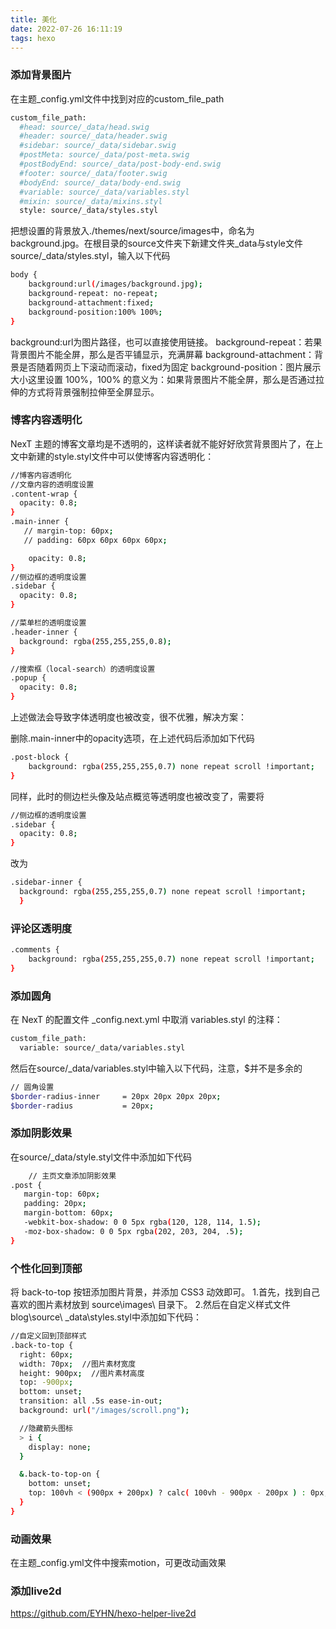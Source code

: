 ```yaml
---
title: 美化
date: 2022-07-26 16:11:19
tags: hexo
---
```


### 添加背景图片
在主题_config.yml文件中找到对应的custom_file_path

``` bash
custom_file_path:
  #head: source/_data/head.swig
  #header: source/_data/header.swig
  #sidebar: source/_data/sidebar.swig
  #postMeta: source/_data/post-meta.swig
  #postBodyEnd: source/_data/post-body-end.swig
  #footer: source/_data/footer.swig
  #bodyEnd: source/_data/body-end.swig
  #variable: source/_data/variables.styl
  #mixin: source/_data/mixins.styl
  style: source/_data/styles.styl
```
<!-- more -->
把想设置的背景放入./themes/next/source/images中，命名为background.jpg。在根目录的source文件夹下新建文件夹_data与style文件source/_data/styles.styl，输入以下代码

``` bash
body {
 	background:url(/images/background.jpg);
 	background-repeat: no-repeat;
    background-attachment:fixed;
    background-position:100% 100%;
}
```
background:url为图片路径，也可以直接使用链接。 background-repeat：若果背景图片不能全屏，那么是否平铺显示，充满屏幕 background-attachment：背景是否随着网页上下滚动而滚动，fixed为固定 background-position：图片展示大小这里设置 100%，100% 的意义为：如果背景图片不能全屏，那么是否通过拉伸的方式将背景强制拉伸至全屏显示。

### 博客内容透明化
NexT 主题的博客文章均是不透明的，这样读者就不能好好欣赏背景图片了，在上文中新建的style.styl文件中可以使博客内容透明化：

``` bash
//博客内容透明化
//文章内容的透明度设置
.content-wrap {
  opacity: 0.8;
}
.main-inner { 
   // margin-top: 60px;
   // padding: 60px 60px 60px 60px;

    opacity: 0.8;
}
//侧边框的透明度设置
.sidebar {
  opacity: 0.8;
}

//菜单栏的透明度设置
.header-inner {
  background: rgba(255,255,255,0.8);
}

//搜索框（local-search）的透明度设置
.popup {
  opacity: 0.8;
}
```
上述做法会导致字体透明度也被改变，很不优雅，解决方案：

删除.main-inner中的opacity选项，在上述代码后添加如下代码

``` bash
.post-block {
    background: rgba(255,255,255,0.7) none repeat scroll !important;
}
```

同样，此时的侧边栏头像及站点概览等透明度也被改变了，需要将
``` bash
//侧边框的透明度设置
.sidebar {
  opacity: 0.8;
}
```

改为

``` bash
.sidebar-inner {
  background: rgba(255,255,255,0.7) none repeat scroll !important;
  }
```

### 评论区透明度

``` bash
.comments {
    background: rgba(255,255,255,0.7) none repeat scroll !important;
}
```

### 添加圆角
在 NexT 的配置文件 _config.next.yml 中取消 variables.styl 的注释：

``` bash
custom_file_path:
  variable: source/_data/variables.styl
```

然后在source/_data/variables.styl中输入以下代码，注意，$并不是多余的

``` bash
// 圆角设置
$border-radius-inner     = 20px 20px 20px 20px;
$border-radius           = 20px;
```

### 添加阴影效果
在source/_data/style.styl文件中添加如下代码

``` bash
    // 主页文章添加阴影效果
.post {
   margin-top: 60px;
   padding: 20px;
   margin-bottom: 60px;
   -webkit-box-shadow: 0 0 5px rgba(120, 128, 114, 1.5);
   -moz-box-shadow: 0 0 5px rgba(202, 203, 204, .5);
}
```

### 个性化回到顶部
将 back-to-top 按钮添加图片背景，并添加 CSS3 动效即可。
1.首先，找到自己喜欢的图片素材放到 source\images\ 目录下。
2.然后在自定义样式文件blog\source\ _data\styles.styl中添加如下代码：

``` bash
//自定义回到顶部样式
.back-to-top {
  right: 60px;
  width: 70px;  //图片素材宽度
  height: 900px;  //图片素材高度
  top: -900px;
  bottom: unset;
  transition: all .5s ease-in-out;
  background: url("/images/scroll.png");

  //隐藏箭头图标
  > i {
    display: none;
  }

  &.back-to-top-on {
    bottom: unset;
    top: 100vh < (900px + 200px) ? calc( 100vh - 900px - 200px ) : 0px;
  }
}
```

### 动画效果
在主题_config.yml文件中搜索motion，可更改动画效果

### 添加live2d
https://github.com/EYHN/hexo-helper-live2d



